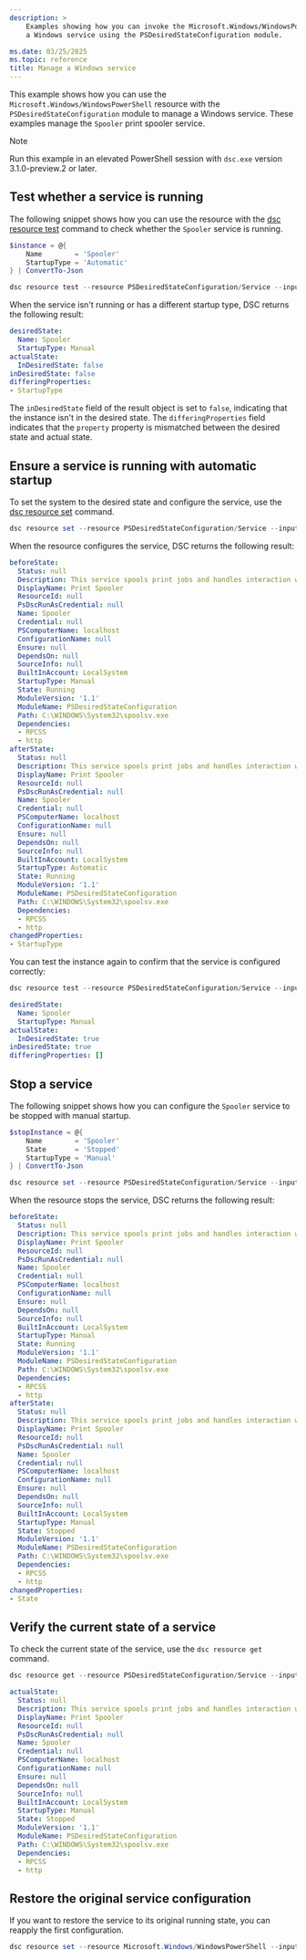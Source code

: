 ```yaml
---
description: >
    Examples showing how you can invoke the Microsoft.Windows/WindowsPowerShell with DSC to manage 
    a Windows service using the PSDesiredStateConfiguration module.

ms.date: 03/25/2025
ms.topic: reference
title: Manage a Windows service
---
```


This example shows how you can use the `Microsoft.Windows/WindowsPowerShell` resource with the `PSDesiredStateConfiguration` module to manage a Windows service.
These examples manage the `Spooler` print spooler service.

> [!NOTE]
> Run this example in an elevated PowerShell session with `dsc.exe` version 3.1.0-preview.2 or later.

## Test whether a service is running

The following snippet shows how you can use the resource with the [dsc resource test][01] command to check whether the `Spooler` service is running.

```powershell
$instance = @{
    Name        = 'Spooler'
    StartupType = 'Automatic'
} | ConvertTo-Json

dsc resource test --resource PSDesiredStateConfiguration/Service --input $instance
```

When the service isn't running or has a different startup type, DSC returns the following result:

```yaml
desiredState:
  Name: Spooler
  StartupType: Manual
actualState:
  InDesiredState: false
inDesiredState: false
differingProperties:
- StartupType
```

The `inDesiredState` field of the result object is set to `false`, indicating that the instance isn't in the desired state. The `differingProperties` field indicates that the `property` property is mismatched between the desired state and actual state.

## Ensure a service is running with automatic startup

To set the system to the desired state and configure the service, use the [dsc resource set][02] command.

```powershell
dsc resource set --resource PSDesiredStateConfiguration/Service --input $instance
```

When the resource configures the service, DSC returns the following result:

```yaml
beforeState:
  Status: null                                                                                                              /
  Description: This service spools print jobs and handles interaction with the printer.  If you turn off this service, you won't be able to print or see your printers.
  DisplayName: Print Spooler
  ResourceId: null
  PsDscRunAsCredential: null
  Name: Spooler
  Credential: null
  PSComputerName: localhost
  ConfigurationName: null
  Ensure: null
  DependsOn: null
  SourceInfo: null
  BuiltInAccount: LocalSystem
  StartupType: Manual
  State: Running
  ModuleVersion: '1.1'
  ModuleName: PSDesiredStateConfiguration
  Path: C:\WINDOWS\System32\spoolsv.exe
  Dependencies:
  - RPCSS
  - http
afterState:
  Status: null
  Description: This service spools print jobs and handles interaction with the printer.  If you turn off this service, you won't be able to print or see your printers.
  DisplayName: Print Spooler
  ResourceId: null
  PsDscRunAsCredential: null
  Name: Spooler
  Credential: null
  PSComputerName: localhost
  ConfigurationName: null
  Ensure: null
  DependsOn: null
  SourceInfo: null
  BuiltInAccount: LocalSystem
  StartupType: Automatic
  State: Running
  ModuleVersion: '1.1'
  ModuleName: PSDesiredStateConfiguration
  Path: C:\WINDOWS\System32\spoolsv.exe
  Dependencies:
  - RPCSS
  - http
changedProperties:
- StartupType
```

You can test the instance again to confirm that the service is configured correctly:

```powershell
dsc resource test --resource PSDesiredStateConfiguration/Service --input $instance
```

```yaml
desiredState:
  Name: Spooler                                                                                                             /
  StartupType: Manual
actualState:
  InDesiredState: true
inDesiredState: true
differingProperties: []
```

## Stop a service

The following snippet shows how you can configure the `Spooler` service to be stopped with manual startup.

```powershell
$stopInstance = @{
    Name        = 'Spooler'
    State       = 'Stopped'
    StartupType = 'Manual'
} | ConvertTo-Json

dsc resource set --resource PSDesiredStateConfiguration/Service --input $stopInstance
```

When the resource stops the service, DSC returns the following result:

```yaml
beforeState:
  Status: null                                                                                                              /
  Description: This service spools print jobs and handles interaction with the printer.  If you turn off this service, you won't be able to print or see your printers.
  DisplayName: Print Spooler
  ResourceId: null
  PsDscRunAsCredential: null
  Name: Spooler
  Credential: null
  PSComputerName: localhost
  ConfigurationName: null
  Ensure: null
  DependsOn: null
  SourceInfo: null
  BuiltInAccount: LocalSystem
  StartupType: Manual
  State: Running
  ModuleVersion: '1.1'
  ModuleName: PSDesiredStateConfiguration
  Path: C:\WINDOWS\System32\spoolsv.exe
  Dependencies:
  - RPCSS
  - http
afterState:
  Status: null
  Description: This service spools print jobs and handles interaction with the printer.  If you turn off this service, you won't be able to print or see your printers.
  DisplayName: Print Spooler
  ResourceId: null
  PsDscRunAsCredential: null
  Name: Spooler
  Credential: null
  PSComputerName: localhost
  ConfigurationName: null
  Ensure: null
  DependsOn: null
  SourceInfo: null
  BuiltInAccount: LocalSystem
  StartupType: Manual
  State: Stopped
  ModuleVersion: '1.1'
  ModuleName: PSDesiredStateConfiguration
  Path: C:\WINDOWS\System32\spoolsv.exe
  Dependencies:
  - RPCSS
  - http
changedProperties:
- State
```

## Verify the current state of a service

To check the current state of the service, use the `dsc resource get` command.

```powershell
dsc resource get --resource PSDesiredStateConfiguration/Service --input $instance
```

```yaml
actualState:
  Status: null                                                                                                              /
  Description: This service spools print jobs and handles interaction with the printer.  If you turn off this service, you won't be able to print or see your printers.
  DisplayName: Print Spooler
  ResourceId: null
  PsDscRunAsCredential: null
  Name: Spooler
  Credential: null
  PSComputerName: localhost
  ConfigurationName: null
  Ensure: null
  DependsOn: null
  SourceInfo: null
  BuiltInAccount: LocalSystem
  StartupType: Manual
  State: Stopped
  ModuleVersion: '1.1'
  ModuleName: PSDesiredStateConfiguration
  Path: C:\WINDOWS\System32\spoolsv.exe
  Dependencies:
  - RPCSS
  - http
```

## Restore the original service configuration

If you want to restore the service to its original running state, you can reapply the first configuration.

```powershell
dsc resource set --resource Microsoft.Windows/WindowsPowerShell --input $instance
```

<!-- Link reference definitions -->
[01]: ../../../../../cli/resource/test.md
[02]: ../../../../../cli/resource/set.md